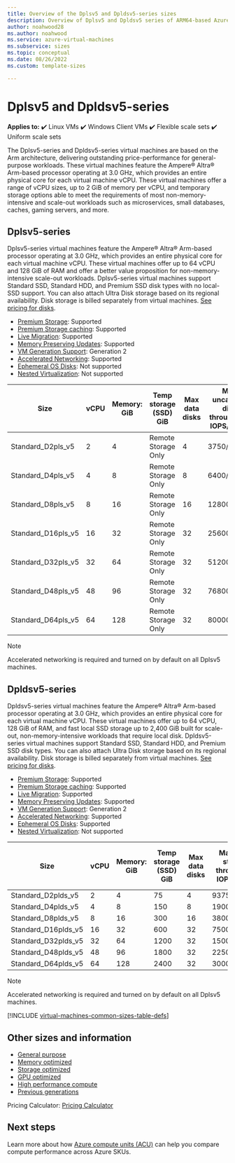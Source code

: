 ```yaml
---
title: Overview of the Dplsv5 and Dpldsv5-series sizes
description: Overview of Dplsv5 and Dpldsv5 series of ARM64-based Azure Virtual Machines featuring the 80 core, 3.0 GHz Ampere Altra processor.
author: noahwood28
ms.author: noahwood
ms.service: azure-virtual-machines
ms.subservice: sizes
ms.topic: conceptual
ms.date: 08/26/2022
ms.custom: template-sizes

---
```


# Dplsv5 and Dpldsv5-series

**Applies to:** :heavy_check_mark: Linux VMs :heavy_check_mark: Windows Client VMs :heavy_check_mark: Flexible scale sets :heavy_check_mark: Uniform scale sets

The Dplsv5-series and Dpldsv5-series virtual machines are based on the Arm architecture, delivering outstanding price-performance for general-purpose workloads. These virtual machines feature the Ampere® Altra® Arm-based processor operating at 3.0 GHz, which provides an entire physical core for each virtual machine vCPU. These virtual machines offer a range of vCPU sizes, up to 2 GiB of memory per vCPU, and temporary storage options able to meet the requirements of most non-memory-intensive and scale-out workloads such as microservices, small databases, caches, gaming servers, and more. 

## Dplsv5-series

Dplsv5-series virtual machines feature the Ampere® Altra® Arm-based processor operating at 3.0 GHz, which provides an entire physical core for each virtual machine vCPU. These virtual machines offer up to 64 vCPU and 128 GiB of RAM and offer a better value proposition for non-memory-intensive scale-out workloads. Dplsv5-series virtual machines support Standard SSD, Standard HDD, and Premium SSD disk types with no local-SSD support. You can also attach Ultra Disk storage based on its regional availability. Disk storage is billed separately from virtual machines. [See pricing for disks](https://azure.microsoft.com/pricing/details/managed-disks/).

- [Premium Storage](premium-storage-performance.md): Supported 
- [Premium Storage caching](premium-storage-performance.md): Supported 
- [Live Migration](maintenance-and-updates.md): Supported 
- [Memory Preserving Updates](maintenance-and-updates.md): Supported 
- [VM Generation Support](generation-2.md): Generation 2 
- [Accelerated Networking](/azure/virtual-network/create-vm-accelerated-networking-cli): Supported 
- [Ephemeral OS Disks](ephemeral-os-disks.md): Not supported
- [Nested Virtualization](/virtualization/hyper-v-on-windows/user-guide/nested-virtualization): Not supported

| Size | vCPU | Memory: GiB | Temp storage (SSD) GiB | Max data disks | Max uncached disk throughput: IOPS/MBps | Max burst uncached disk throughput: IOPS/MBps | Max NICs | Max network bandwidth (Mbps) |
|---|---|---|---|---|---|---|---|---|
| Standard_D2pls_v5	| 2	| 4	| Remote Storage Only	| 4	| 3750/85	| 10000/1200 | 2 | 12500 |
| Standard_D4pls_v5	| 4	| 8	| Remote Storage Only	| 8	| 6400/145	| 20000/1200 | 2 | 12500 |
| Standard_D8pls_v5	| 8	| 16	| Remote Storage Only	| 16	| 12800/290	| 20000/1200 | 4 | 12500 |
| Standard_D16pls_v5	| 16	| 32	| Remote Storage Only	| 32	| 25600/600	| 40000/1200 | 4 | 12500 |
| Standard_D32pls_v5	| 32	| 64	| Remote Storage Only	| 32	| 51200/865	| 80000/2000 | 8 | 16000 |
| Standard_D48pls_v5	| 48	| 96	| Remote Storage Only	| 32	| 76800/1315	| 80000/3000 | 8 | 24000 |
| Standard_D64pls_v5	| 64	| 128	| Remote Storage Only	| 32	| 80000/1735	| 80000/3000 | 8 | 40000 |

> [!NOTE]
> Accelerated networking is required and turned on by default on all Dplsv5 machines.

## Dpldsv5-series

Dpldsv5-series virtual machines feature the Ampere® Altra® Arm-based processor operating at 3.0 GHz, which provides an entire physical core for each virtual machine vCPU. These virtual machines offer up to 64 vCPU, 128 GiB of RAM, and fast local SSD storage up to 2,400 GiB built for scale-out, non-memory-intensive workloads that require local disk. Dpldsv5-series virtual machines support Standard SSD, Standard HDD, and Premium SSD disk types. You can also attach Ultra Disk storage based on its regional availability. Disk storage is billed separately from virtual machines. [See pricing for disks](https://azure.microsoft.com/pricing/details/managed-disks/).

- [Premium Storage](premium-storage-performance.md): Supported 
- [Premium Storage caching](premium-storage-performance.md): Supported 
- [Live Migration](maintenance-and-updates.md): Supported 
- [Memory Preserving Updates](maintenance-and-updates.md): Supported 
- [VM Generation Support](generation-2.md): Generation 2 
- [Accelerated Networking](/azure/virtual-network/create-vm-accelerated-networking-cli): Supported 
- [Ephemeral OS Disks](ephemeral-os-disks.md): Supported
- [Nested Virtualization](/virtualization/hyper-v-on-windows/user-guide/nested-virtualization): Not supported

| Size | vCPU | Memory: GiB | Temp storage (SSD) GiB | Max data disks | Max temp storage throughput: IOPS/MBps | Max uncached disk throughput: IOPS/MBps | Max burst uncached disk throughput: IOPS/MBps | Max NICs | Max network bandwidth (Mbps) |
|---|---|---|---|---|---|---|---|---|---|
| Standard_D2plds_v5    | 2  | 4  | 75   | 4  | 9375/125     | 3750/85  | 10000/1200 | 2 | 12500 |
| Standard_D4plds_v5 | 4 | 8 | 150 | 8 | 19000/250 | 6400/145 | 20000/1200 | 2 | 12500 |
| Standard_D8plds_v5 | 8 | 16 | 300 | 16 | 38000/500 | 12800/290 | 20000/1200 | 4 | 12500 |
| Standard_D16plds_v5 | 16 | 32 | 600 | 32 | 75000/1000 | 25600/600 | 40000/1200 | 4 | 12500 |
| Standard_D32plds_v5 | 32 | 64 | 1200 | 32 | 150000/2000 | 51200/865 | 80000/2000 | 8 | 16000 |
| Standard_D48plds_v5 | 48 | 96 | 1800 | 32 | 225000/3000 | 76800/1315 | 80000/3000 | 8 | 24000 |
| Standard_D64plds_v5 | 64 | 128 | 2400 | 32 | 300000/4000 | 80000/1735 | 80000/3000 | 8 | 40000 |

> [!NOTE]
> Accelerated networking is required and turned on by default on all Dplsv5 machines.

[!INCLUDE [virtual-machines-common-sizes-table-defs](../../includes/virtual-machines-common-sizes-table-defs.md)]

## Other sizes and information

- [General purpose](sizes-general.md)
- [Memory optimized](sizes-memory.md)
- [Storage optimized](sizes-storage.md)
- [GPU optimized](sizes-gpu.md)
- [High performance compute](sizes-hpc.md)
- [Previous generations](sizes-previous-gen.md)

Pricing Calculator: [Pricing Calculator](https://azure.microsoft.com/pricing/calculator/)

## Next steps

Learn more about how [Azure compute units (ACU)](acu.md) can help you compare compute performance across Azure SKUs.
